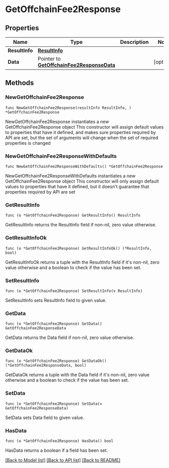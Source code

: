 # GetOffchainFee2Response

## Properties

Name | Type | Description | Notes
------------ | ------------- | ------------- | -------------
**ResultInfo** | [**ResultInfo**](ResultInfo.md) |  | 
**Data** | Pointer to [**GetOffchainFee2ResponseData**](GetOffchainFee2ResponseData.md) |  | [optional] 

## Methods

### NewGetOffchainFee2Response

`func NewGetOffchainFee2Response(resultInfo ResultInfo, ) *GetOffchainFee2Response`

NewGetOffchainFee2Response instantiates a new GetOffchainFee2Response object
This constructor will assign default values to properties that have it defined,
and makes sure properties required by API are set, but the set of arguments
will change when the set of required properties is changed

### NewGetOffchainFee2ResponseWithDefaults

`func NewGetOffchainFee2ResponseWithDefaults() *GetOffchainFee2Response`

NewGetOffchainFee2ResponseWithDefaults instantiates a new GetOffchainFee2Response object
This constructor will only assign default values to properties that have it defined,
but it doesn't guarantee that properties required by API are set

### GetResultInfo

`func (o *GetOffchainFee2Response) GetResultInfo() ResultInfo`

GetResultInfo returns the ResultInfo field if non-nil, zero value otherwise.

### GetResultInfoOk

`func (o *GetOffchainFee2Response) GetResultInfoOk() (*ResultInfo, bool)`

GetResultInfoOk returns a tuple with the ResultInfo field if it's non-nil, zero value otherwise
and a boolean to check if the value has been set.

### SetResultInfo

`func (o *GetOffchainFee2Response) SetResultInfo(v ResultInfo)`

SetResultInfo sets ResultInfo field to given value.


### GetData

`func (o *GetOffchainFee2Response) GetData() GetOffchainFee2ResponseData`

GetData returns the Data field if non-nil, zero value otherwise.

### GetDataOk

`func (o *GetOffchainFee2Response) GetDataOk() (*GetOffchainFee2ResponseData, bool)`

GetDataOk returns a tuple with the Data field if it's non-nil, zero value otherwise
and a boolean to check if the value has been set.

### SetData

`func (o *GetOffchainFee2Response) SetData(v GetOffchainFee2ResponseData)`

SetData sets Data field to given value.

### HasData

`func (o *GetOffchainFee2Response) HasData() bool`

HasData returns a boolean if a field has been set.


[[Back to Model list]](../README.md#documentation-for-models) [[Back to API list]](../README.md#documentation-for-api-endpoints) [[Back to README]](../README.md)



